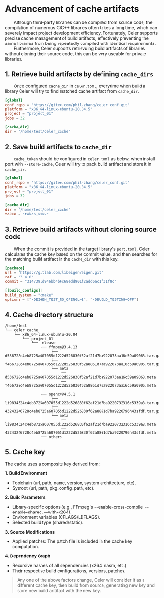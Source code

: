# Advancement of cache artifacts

&emsp;&emsp;Although third-party libraries can be compiled from source code, the compilation of numerous C/C++ libraries often takes a long time, which can severely impact project development efficiency. Fortunately, Celer supports precise cache management of build artifacts, effectively preventing the same libraries from being repeatedly compiled with identical requirements.  
&emsp;&emsp;Furthermore, Celer supports retrievuing build artifacts of libraries without cloning their source code, this can be very useable for private libraries.

## 1. Retrieve build artifacts by defining `cache_dirs`

&emsp;&emsp;Once configured `cache_dir` in `celer.toml`, everytime when build a library Celer will try to find matched cache artifact from `cache_dir`.

```toml
[global]
conf_repo = "https://gitee.com/phil-zhang/celer_conf.git"
platform = "x86_64-linux-ubuntu-20.04.5"
project = "project_01"
jobs = 32

[cache_dir]
dir = "/home/test/celer_cache"
```

## 2. Save build artifacts to `cache_dir`

&emsp;&emsp;`cache_token` should be configured in `celer.toml` as below, when install port with `--store-cache`, Celer will try to pack build artifact and store it in `cache_dir`.

```toml
[global]
conf_repo = "https://gitee.com/phil-zhang/celer_conf.git"
platform = "x86_64-linux-ubuntu-20.04.5"
project = "project_01"
jobs = 32

[cache_dir]
dir = "/home/test/celer_cache"
token = "token_xxxx"
```

## 3. Retrieve build artifacts without cloning source code

&emsp;&emsp;When the commit is provided in the target library's `port.toml`, Celer calculates the cache key based on the commit value, and then searches for the matching build artifact in the `cache_dir` with this key.

```toml
[package]
url = "https://gitlab.com/libeigen/eigen.git"
ref = "3.4.0"
commit = "3147391d946bb4b6c68edd901f2add6ac1f31f8c"

[[build_configs]]
build_system = "cmake"
options = ["-DEIGEN_TEST_NO_OPENGL=1", "-DBUILD_TESTING=OFF"]
```

## 4. Cache directory structure

```
/home/test
└── celer_cache
    └── x86_64-linux-ubuntu-20.04
        └── project_01
            └── release
                ├── ffmpeg@3.4.13
                |    ├── d536728c4eb8725a607055d1222d526830f62af21d7ba922073aa16c59a09068.tar.gz
                |    ├── f466728c4eb8725a607055d1222d526830f62a8861d7ba922073aa16c59a0906.tar.gz
                |    └── meta
                |        ├── d536728c4eb8725a607055d1222d526830f62af21d7ba922073aa16c59a09068.meta
                |        └── f466728c4eb8725a607055d1222d526830f62a8861d7ba922073aa16c59a0906.meta
                |    
                ├── opencv@4.5.1
                |    ├── li9834324c4eb8725a607055d1222d526830f62af21d7ba9220732316c5339a8.tar.gz
                |    ├── 43243246728c4eb8725a607055d1222d526830f62a8861d7ba9220796h43sfdf.tar.gz
                |    └── meta
                |        ├── li9834324c4eb8725a607055d1222d526830f62af21d7ba9220732316c5339a8.meta
                |        └── 43243246728c4eb8725a607055d1222d526830f62a8861d7ba9220796h43sfdf.meta
                └── others
```

## 5. Cache key

The cache uses a composite key derived from:

**1. Build Environment**

- Toolchain (url, path, name, version, system architecture, etc).
- Sysroot (url, path, pkg_config_path, etc).

**2. Build Parameters**

- Library-specific options (e.g., FFmpeg's --enable-cross-compile, --enable-shared, --with-x264).
- Environment variables (CFLAGS/LDFLAGS).
- Selected build type (shared/static).

**3. Source Modifications**

- Applied patches: The patch file is included in the cache key computation.

**4. Dependency Graph**

- Recursive hashes of all dependencies (x264, nasm, etc.)
- Their respective build configurations, versions, patches.

>Any one of the above factors change, Celer will consider it as a different cache key, then build from source, generating new key and store new build aritifact with the new key.